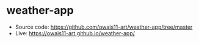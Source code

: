 # weather-app

- Source code: https://github.com/owais11-art/weather-app/tree/master
- Live: https://owais11-art.github.io/weather-app/
